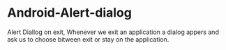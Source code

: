 # Android-Alert-dialog
Alert Diallog on exit, 
Whenever we exit an application a dialog appers and ask us to choose bitween exit or stay on the application. 
